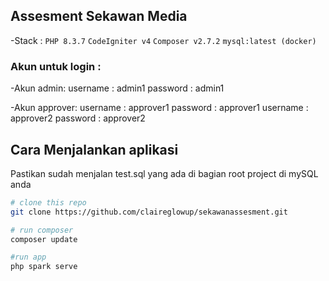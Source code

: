<!-- @format -->

## Assesment Sekawan Media

-Stack :
`PHP 8.3.7`
`CodeIgniter v4`
`Composer v2.7.2`
`mysql:latest (docker)`

### Akun untuk login :

-Akun admin:
username : admin1
password : admin1

-Akun approver:
username : approver1
password : approver1
username : approver2
password : approver2

## Cara Menjalankan aplikasi

Pastikan sudah menjalan test.sql yang ada di bagian root project di mySQL anda

```bash
# clone this repo
git clone https://github.com/claireglowup/sekawanassesment.git

# run composer
composer update

#run app
php spark serve

```
